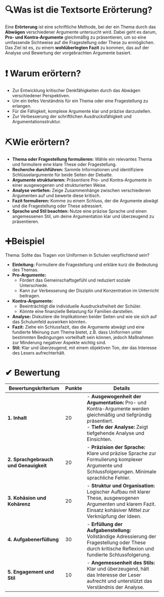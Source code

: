 # 🔍Was ist die Textsorte Erörterung?
Eine **Erörterung** ist eine schriftliche Methode, bei der ein Thema durch das **Abwägen** verschiedener Argumente untersucht wird. Dabei geht es darum, **Pro- und Kontra-Argumente** gleichmäßig zu präsentieren, um so eine umfassende Sichtweise auf die Fragestellung oder These zu ermöglichen. Das Ziel ist es, zu einem **wohlüberlegten Fazit** zu kommen, das auf der Analyse und Bewertung der vorgebrachten Argumente basiert.

# ❗ Warum erörtern?
- Zur Entwicklung kritischer Denkfähigkeiten durch das Abwägen verschiedener Perspektiven.
- Um ein tiefes Verständnis für ein Thema oder eine Fragestellung zu erlangen.
- Für die Fähigkeit, komplexe Argumente klar und präzise darzustellen.
- Zur Verbesserung der schriftlichen Ausdrucksfähigkeit und Argumentationsstruktur.

# ⛏Wie erörtern?
- **Thema oder Fragestellung formulieren:** Wähle ein relevantes Thema und formuliere eine klare These oder Fragestellung.
- **Recherche durchführen:** Sammle Informationen und identifiziere Schlüsselargumente für beide Seiten der Debatte.
- **Argumente strukturieren:** Präsentiere Pro- und Kontra-Argumente in einer ausgewogenen und strukturierten Weise.
- **Analyse vertiefen:** Zeige Zusammenhänge zwischen verschiedenen Argumenten auf und bewerte diese kritisch.
- **Fazit formulieren:** Komme zu einem Schluss, der die Argumente abwägt und die Fragestellung oder These adressiert.
- **Sprache und Stil beachten:** Nutze eine präzise Sprache und einen angemessenen Stil, um deine Argumentation klar und überzeugend zu präsentieren.

# ➕Beispiel
Thema: Sollte das Tragen von Uniformen in Schulen verpflichtend sein?

- **Einleitung:** Formuliere die Fragestellung und erkläre kurz die Bedeutung des Themas.
- **Pro-Argumente:** 
  - Fördert das Gemeinschaftsgefühl und reduziert soziale Unterschiede.
  - Kann zur Verbesserung der Disziplin und Konzentration im Unterricht beitragen.
- **Kontra-Argumente:** 
  - Beeinträchtigt die individuelle Ausdrucksfreiheit der Schüler.
  - Könnte eine finanzielle Belastung für Familien darstellen.
- **Analyse:** Diskutiere die Implikationen beider Seiten und wie sie sich auf das Schulumfeld auswirken könnten.
- **Fazit:** Ziehe ein Schlussfazit, das die Argumente abwägt und eine fundierte Meinung zum Thema bietet, z.B. dass Uniformen unter bestimmten Bedingungen vorteilhaft sein können, jedoch Maßnahmen zur Minderung negativer Aspekte wichtig sind.
- **Stil:** Klar und überzeugend, mit einem objektiven Ton, der das Interesse des Lesers aufrechterhält.

# ✔ Bewertung
| Bewertungskriterium                   | Punkte | Details                                                                                                                                                                                  |
| ------------------------------------- | ------ | ---------------------------------------------------------------------------------------------------------------------------------------------------------------------------------------- |
| **1. Inhalt**                         | 20     | - **Ausgewogenheit der Argumentation:** Pro- und Kontra-Argumente werden gleichmäßig und tiefgründig präsentiert. <br>- **Tiefe der Analyse:** Zeigt tiefgehende Analyse und Einsichten. |
| **2. Sprachgebrauch und Genauigkeit** | 20     | - **Präzision der Sprache:** Klare und präzise Sprache zur Formulierung komplexer Argumente und Schlussfolgerungen. Minimale sprachliche Fehler.                                         |
| **3. Kohäsion und Kohärenz**          | 20     | - **Struktur und Organisation:** Logischer Aufbau mit klarer These, ausgewogenen Argumenten und klarem Fazit. Einsatz kohäsiver Mittel zur Verknüpfung der Ideen.                        |
| **4. Aufgabenerfüllung**              | 30     | - **Erfüllung der Aufgabenstellung:** Vollständige Adressierung der Fragestellung oder These durch kritische Reflexion und fundierte Schlussfolgerung.                                   |
| **5. Engagement und Stil**            | 10     | - **Angemessenheit des Stils:** Klar und überzeugend, hält das Interesse der Leser aufrecht und unterstützt das Verständnis der Analyse.                                                 |